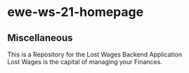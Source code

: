 # ewe-ws-21-homepage
## Miscellaneous

This is a Repository for the Lost Wages Backend Application<br>
Lost Wages is the capital of managing your Finances.

